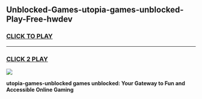 
## Unblocked-Games-utopia-games-unblocked-Play-Free-hwdev
<h3>
<a href="https://premium76.site?title=utopia-games-unblocked&ref=17A">CLICK TO PLAY</a></h3>
<hr>

<h3>
<a href="https://premium76.site?title=utopia-games-unblocked&ref=17A">CLICK 2 PLAY</a>
  
</h3>

<a href="https://premium76.site?title=utopia-games-unblocked&ref=17A"><img src="https://clearcache.store/games.png"></a>


**utopia-games-unblocked games unblocked: Your Gateway to Fun and Accessible Online Gaming**
